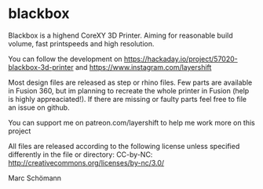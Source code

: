 # blackbox
Blackbox is a highend CoreXY 3D Printer. Aiming for reasonable build volume, fast printspeeds and high resolution.

You can follow the development on https://hackaday.io/project/57020-blackbox-3d-printer and https://www.instagram.com/layershift

Most design files are released as step or rhino files. Few parts are available in Fusion 360, but im planning to recreate the whole printer in Fusion (help is highly appreaciated!). If there are missing or faulty parts feel free to file an issue on github.

You can support me on patreon.com/layershift to help me work more on this project

All files are released according to the following license unless specified differently in the file or directory: CC-by-NC: http://creativecommons.org/licenses/by-nc/3.0/

Marc Schömann
